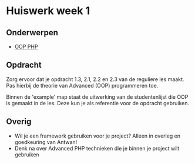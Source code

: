 # Huiswerk week 1

## Onderwerpen
- [OOP PHP](http://www.php.net/manual/en/language.oop5.php)

## Opdracht
Zorg ervoor dat je opdracht 1.3, 2.1, 2.2 en 2.3 van de reguliere les maakt.
Pas hierbij de theorie van Advanced (OOP) programmeren toe.

Binnen de 'example' map staat de uitwerking van de studentenlijst die OOP is gemaakt in de les. 
Deze kun je als referentie voor de opdracht gebruiken.

## Overig
- Wil je een framework gebruiken voor je project? Alleen in overleg en goedkeuring van Antwan!
- Denk na over Advanced PHP technieken die je binnen je project wilt gebruiken

